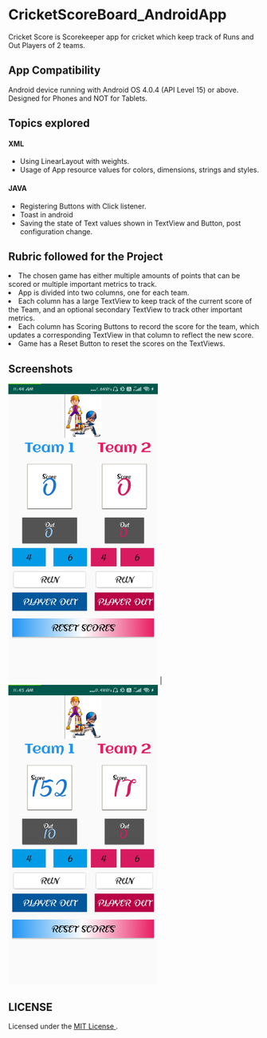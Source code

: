 # CricketScoreBoard_AndroidApp
  Cricket Score is Scorekeeper app for cricket which keep track of Runs and Out Players of 2 teams. 
## App Compatibility
Android device running with Android OS 4.0.4 (API Level 15) or above. Designed for Phones and NOT for Tablets.

## Topics explored
#### XML
<ul> 
<li>Using LinearLayout with weights. </li>
<li>Usage of App resource values for colors, dimensions, strings and styles. </li>
</ul>
<h4> JAVA </h4>
<ul>
<li> Registering Buttons with Click listener.</li>
<li> Toast in android </li>
<li> Saving the state of Text values shown in TextView and Button, post configuration change.</li>
</ul>

## Rubric followed for the Project
<li> The chosen game has either multiple amounts of points that can be scored or multiple important metrics to track.</li>
<li> App is divided into two columns, one for each team. </li>
<li> Each column has a large TextView to keep track of the current score of the Team, and an optional secondary TextView to track
      other important metrics.</li>
<li> Each column has Scoring Buttons to record the score for the team, which updates a corresponding TextView
     in that column to reflect the new score.</li>
<li> Game has a Reset Button to reset the scores on the TextViews.</li>

## Screenshots
<img src="https://github.com/manjirikolte/CricketScoreBoard_AndroidApp/blob/master/ScoreBoard%20Screenshot1.jpg" width="300" height="600"> | <img src="https://github.com/manjirikolte/CricketScoreBoard_AndroidApp/blob/master/ScoreBoard%20Screenshot2.jpg" width="300" height="600">

## LICENSE

Licensed under the <a href= "https://github.com/manjirikolte/CricketScoreBoard_AndroidApp/blob/master/LICENSE.txt"> MIT License </a>.

